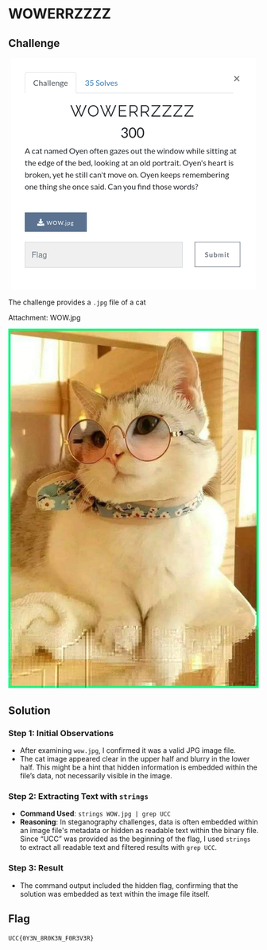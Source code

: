 # WOWERRZZZZ

## Challenge

<p align= "center">
  <img src = "https://github.com/batricha/CTF-Writeups/blob/main/RWTH4.0/Steganography/WOWERRZZZZ/wowerrzzzz1.png" alt="Challenge Image">
</p>


The challenge provides a `.jpg` file of a cat

Attachment: WOW.jpg

![WOW](https://github.com/batricha/CTF-Writeups/blob/main/RWTH4.0/Steganography/WOWERRZZZZ/WOW.jpg)

## Solution
### Step 1: Initial Observations
- After examining `wow.jpg`, I confirmed it was a valid JPG image file. 
- The cat image appeared clear in the upper half and blurry in the lower half. This might be a hint that hidden information is embedded within the file’s data, not necessarily visible in the image.

### Step 2: Extracting Text with `strings`
- **Command Used**: `strings WOW.jpg | grep UCC`
- **Reasoning**: In steganography challenges, data is often embedded within an image file's metadata or hidden as readable text within the binary file. Since “UCC” was provided as the beginning of the flag, I used `strings` to extract all readable text and filtered results with `grep UCC`.

### Step 3: Result
- The command output included the hidden flag, confirming that the solution was embedded as text within the image file itself.

## Flag
`UCC{0Y3N_8R0K3N_F0R3V3R}`  
